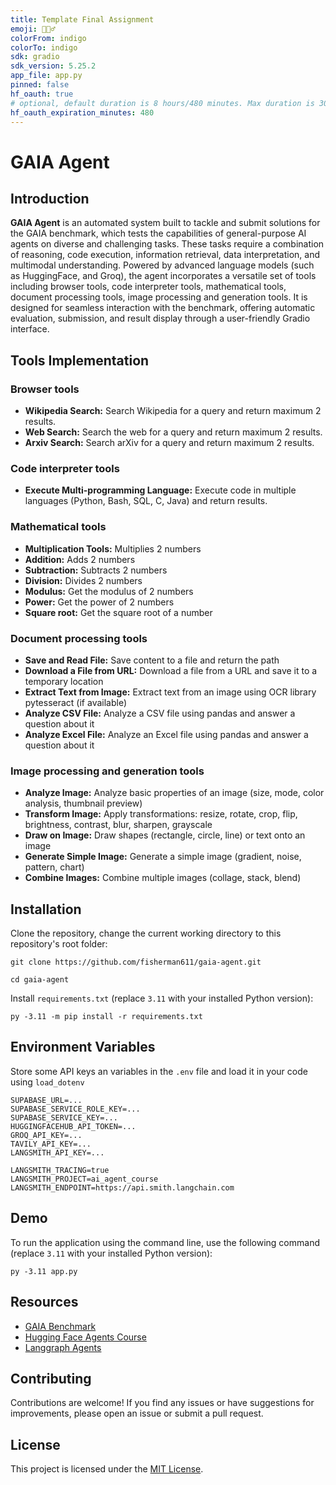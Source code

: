 ```yaml
---
title: Template Final Assignment
emoji: 🕵🏻‍♂️
colorFrom: indigo
colorTo: indigo
sdk: gradio
sdk_version: 5.25.2
app_file: app.py
pinned: false
hf_oauth: true
# optional, default duration is 8 hours/480 minutes. Max duration is 30 days/43200 minutes.
hf_oauth_expiration_minutes: 480
---
```


# **GAIA Agent**

## **Introduction**

**GAIA Agent** is an automated system built to tackle and submit solutions for the GAIA benchmark, which tests the capabilities of general-purpose AI agents on diverse and challenging tasks. These tasks require a combination of reasoning, code execution, information retrieval, data interpretation, and multimodal understanding. Powered by advanced language models (such as HuggingFace, and Groq), the agent incorporates a versatile set of tools including browser tools, code interpreter tools, mathematical tools, document processing tools, image processing and generation tools. It is designed for seamless interaction with the benchmark, offering automatic evaluation, submission, and result display through a user-friendly Gradio interface.

## **Tools Implementation**

### **Browser tools** 
- **Wikipedia Search:** Search Wikipedia for a query and return maximum 2 results.
- **Web Search:** Search the web for a query and return maximum 2 results.
- **Arxiv Search:** Search arXiv for a query and return maximum 2 results.

### **Code interpreter tools**
- **Execute Multi-programming Language:** Execute code in multiple languages (Python, Bash, SQL, C, Java) and return results.

### **Mathematical tools**
- **Multiplication Tools:** Multiplies 2 numbers 
- **Addition:** Adds 2 numbers
- **Subtraction:** Subtracts 2 numbers 
- **Division:** Divides 2 numbers 
- **Modulus:** Get the modulus of 2 numbers
- **Power:** Get the power of 2 numbers 
- **Square root:** Get the square root of a number

### **Document processing tools**
- **Save and Read File:** Save content to a file and return the path 
- **Download a File from URL:** Download a file from a URL and save it to a temporary location
- **Extract Text from Image:** Extract text from an image using OCR library pytesseract (if available)
- **Analyze CSV File:** Analyze a CSV file using pandas and answer a question about it 
- **Analyze Excel File:** Analyze an Excel file using pandas and answer a question about it

### **Image processing and generation tools**
- **Analyze Image:** Analyze basic properties of an image (size, mode, color analysis, thumbnail preview)
- **Transform Image:** Apply transformations: resize, rotate, crop, flip, brightness, contrast, blur, sharpen, grayscale
- **Draw on Image:** Draw shapes (rectangle, circle, line) or text onto an image
- **Generate Simple Image:** Generate a simple image (gradient, noise, pattern, chart)
- **Combine Images:** Combine multiple images (collage, stack, blend)


## **Installation**
Clone the repository, change the current working directory to this repository's root folder:

```
git clone https://github.com/fisherman611/gaia-agent.git
```
```
cd gaia-agent
```

Install ```requirements.txt``` (replace `3.11` with your installed Python version):

```
py -3.11 -m pip install -r requirements.txt
```

## **Environment Variables**
Store some API keys an variables in the `.env` file and load it in your code using `load_dotenv`

```
SUPABASE_URL=...
SUPABASE_SERVICE_ROLE_KEY=...
SUPABASE_SERVICE_KEY=...
HUGGINGFACEHUB_API_TOKEN=...
GROQ_API_KEY=...
TAVILY_API_KEY=...
LANGSMITH_API_KEY=...

LANGSMITH_TRACING=true
LANGSMITH_PROJECT=ai_agent_course
LANGSMITH_ENDPOINT=https://api.smith.langchain.com
```

## **Demo**
To run the application using the command line, use the following command (replace `3.11` with your installed Python version):
```
py -3.11 app.py
```

## **Resources**
- [GAIA Benchmark](https://huggingface.co/spaces/gaia-benchmark/leaderboard)
- [Hugging Face Agents Course](https://huggingface.co/agents-course)
- [Langgraph Agents](https://langchain-ai.github.io/langgraph/)


## **Contributing**
Contributions are welcome! If you find any issues or have suggestions for improvements, please open an issue or submit a pull request.

## **License**
This project is licensed under the [MIT License](https://mit-license.org/).